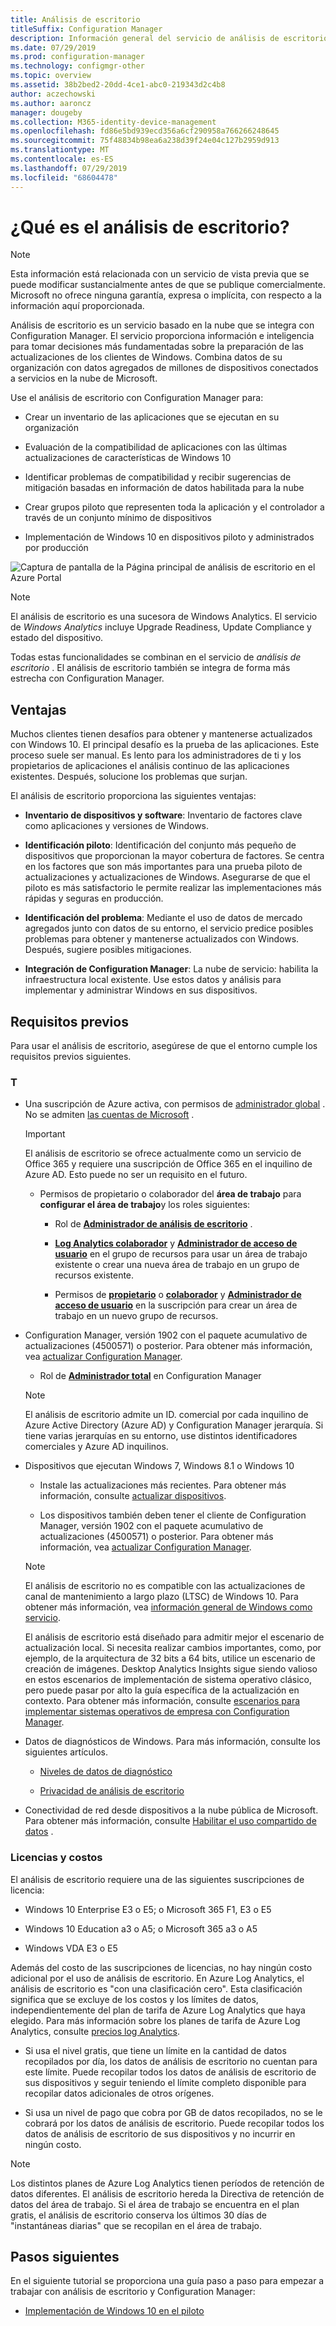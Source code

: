 ```yaml
---
title: Análisis de escritorio
titleSuffix: Configuration Manager
description: Información general del servicio de análisis de escritorio integrado con Configuration Manager.
ms.date: 07/29/2019
ms.prod: configuration-manager
ms.technology: configmgr-other
ms.topic: overview
ms.assetid: 38b2bed2-20dd-4ce1-abc0-219343d2c4b8
author: aczechowski
ms.author: aaroncz
manager: dougeby
ms.collection: M365-identity-device-management
ms.openlocfilehash: fd86e5bd939ecd356a6cf290958a766266248645
ms.sourcegitcommit: 75f48834b98ea6a238d39f24e04c127b2959d913
ms.translationtype: MT
ms.contentlocale: es-ES
ms.lasthandoff: 07/29/2019
ms.locfileid: "68604478"
---
```

# <a name="what-is-desktop-analytics"></a>¿Qué es el análisis de escritorio?

> [!Note]  
> Esta información está relacionada con un servicio de vista previa que se puede modificar sustancialmente antes de que se publique comercialmente. Microsoft no ofrece ninguna garantía, expresa o implícita, con respecto a la información aquí proporcionada.  

Análisis de escritorio es un servicio basado en la nube que se integra con Configuration Manager. El servicio proporciona información e inteligencia para tomar decisiones más fundamentadas sobre la preparación de las actualizaciones de los clientes de Windows. Combina datos de su organización con datos agregados de millones de dispositivos conectados a servicios en la nube de Microsoft.

Use el análisis de escritorio con Configuration Manager para:  

- Crear un inventario de las aplicaciones que se ejecutan en su organización  

- Evaluación de la compatibilidad de aplicaciones con las últimas actualizaciones de características de Windows 10  

- Identificar problemas de compatibilidad y recibir sugerencias de mitigación basadas en información de datos habilitada para la nube  

- Crear grupos piloto que representen toda la aplicación y el controlador a través de un conjunto mínimo de dispositivos  

- Implementación de Windows 10 en dispositivos piloto y administrados por producción  

![Captura de pantalla de la Página principal de análisis de escritorio en el Azure Portal](media/portal-home.png)

> [!Note]  
> El análisis de escritorio es una sucesora de Windows Analytics. El servicio de *Windows Analytics* incluye Upgrade Readiness, Update Compliance y estado del dispositivo.
>
> Todas estas funcionalidades se combinan en el servicio de *análisis de escritorio* . El análisis de escritorio también se integra de forma más estrecha con Configuration Manager.



## <a name="benefits"></a>Ventajas

Muchos clientes tienen desafíos para obtener y mantenerse actualizados con Windows 10. El principal desafío es la prueba de las aplicaciones. Este proceso suele ser manual. Es lento para los administradores de ti y los propietarios de aplicaciones el análisis continuo de las aplicaciones existentes. Después, solucione los problemas que surjan.

El análisis de escritorio proporciona las siguientes ventajas:

- **Inventario de dispositivos y software**: Inventario de factores clave como aplicaciones y versiones de Windows.  

- **Identificación piloto**: Identificación del conjunto más pequeño de dispositivos que proporcionan la mayor cobertura de factores. Se centra en los factores que son más importantes para una prueba piloto de actualizaciones y actualizaciones de Windows. Asegurarse de que el piloto es más satisfactorio le permite realizar las implementaciones más rápidas y seguras en producción.  

- **Identificación del problema**: Mediante el uso de datos de mercado agregados junto con datos de su entorno, el servicio predice posibles problemas para obtener y mantenerse actualizados con Windows. Después, sugiere posibles mitigaciones.  

- **Integración de Configuration Manager**: La nube de servicio: habilita la infraestructura local existente. Use estos datos y análisis para implementar y administrar Windows en sus dispositivos.  



## <a name="prerequisites"></a>Requisitos previos

Para usar el análisis de escritorio, asegúrese de que el entorno cumple los requisitos previos siguientes.


### <a name="technical"></a>T

- Una suscripción de Azure activa, con permisos de [administrador global](https://docs.microsoft.com/azure/active-directory/users-groups-roles/directory-assign-admin-roles#company-administrator) . No se admiten [las cuentas de Microsoft](https://docs.microsoft.com/windows/security/identity-protection/access-control/microsoft-accounts) .  

    > [!Important]  
    > El análisis de escritorio se ofrece actualmente como un servicio de Office 365 y requiere una suscripción de Office 365 en el inquilino de Azure AD. Esto puede no ser un requisito en el futuro.

    - Permisos de propietario o colaborador del **área de trabajo** para **configurar el área de trabajo**y los roles siguientes:  

      - Rol de [**Administrador de análisis de escritorio**](https://docs.microsoft.com/azure/active-directory/users-groups-roles/directory-assign-admin-roles) .

      - [**Log Analytics colaborador**](https://docs.microsoft.com/azure/role-based-access-control/built-in-roles#log-analytics-contributor) y [**Administrador de acceso de usuario**](https://docs.microsoft.com/azure/role-based-access-control/built-in-roles#user-access-administrator) en el grupo de recursos para usar un área de trabajo existente o crear una nueva área de trabajo en un grupo de recursos existente.

      - Permisos de [**propietario**](https://docs.microsoft.com/azure/role-based-access-control/built-in-roles#owner) o [**colaborador**](https://docs.microsoft.com/azure/role-based-access-control/built-in-roles#contributor) y [**Administrador de acceso de usuario**](https://docs.microsoft.com/azure/role-based-access-control/built-in-roles#user-access-administrator) en la suscripción para crear un área de trabajo en un nuevo grupo de recursos.  

- Configuration Manager, versión 1902 con el paquete acumulativo de actualizaciones (4500571) o posterior. Para obtener más información, vea [actualizar Configuration Manager](/sccm/desktop-analytics/connect-configmgr#bkmk_hotfix).  

    - Rol de [**Administrador total**](/sccm/core/understand/fundamentals-of-role-based-administration#bkmk_Planroles) en Configuration Manager  

    > [!Note]  
    > El análisis de escritorio admite un ID. comercial por cada inquilino de Azure Active Directory (Azure AD) y Configuration Manager jerarquía. Si tiene varias jerarquías en su entorno, use distintos identificadores comerciales y Azure AD inquilinos.<!-- 4958160 -->

- Dispositivos que ejecutan Windows 7, Windows 8.1 o Windows 10  

    - Instale las actualizaciones más recientes. Para obtener más información, consulte [actualizar dispositivos](/sccm/desktop-analytics/enroll-devices#update-devices).  

    - Los dispositivos también deben tener el cliente de Configuration Manager, versión 1902 con el paquete acumulativo de actualizaciones (4500571) o posterior. Para obtener más información, vea [actualizar Configuration Manager](/sccm/desktop-analytics/connect-configmgr#bkmk_hotfix).  

    > [!Note]  
    > El análisis de escritorio no es compatible con las actualizaciones de canal de mantenimiento a largo plazo (LTSC) de Windows 10. Para obtener más información, vea [información general de Windows como servicio](https://docs.microsoft.com/windows/deployment/update/waas-overview#long-term-servicing-channel).
    >
    > El análisis de escritorio está diseñado para admitir mejor el escenario de actualización local. Si necesita realizar cambios importantes, como, por ejemplo, de la arquitectura de 32 bits a 64 bits, utilice un escenario de creación de imágenes. Desktop Analytics Insights sigue siendo valioso en estos escenarios de implementación de sistema operativo clásico, pero puede pasar por alto la guía específica de la actualización en contexto. Para obtener más información, consulte [escenarios para implementar sistemas operativos de empresa con Configuration Manager](/sccm/osd/deploy-use/scenarios-to-deploy-enterprise-operating-systems).

- Datos de diagnósticos de Windows. Para más información, consulte los siguientes artículos.  

    - [Niveles de datos de diagnóstico](/sccm/desktop-analytics/enable-data-sharing#diagnostic-data-levels)  

    - [Privacidad de análisis de escritorio](/sccm/desktop-analytics/privacy)  

- Conectividad de red desde dispositivos a la nube pública de Microsoft. Para obtener más información, consulte [Habilitar el uso compartido de datos](/sccm/desktop-analytics/enable-data-sharing) .  


### <a name="licensing-and-costs"></a>Licencias y costos

El análisis de escritorio requiere una de las siguientes suscripciones de licencia:

- Windows 10 Enterprise E3 o E5; o Microsoft 365 F1, E3 o E5  

- Windows 10 Education a3 o A5; o Microsoft 365 a3 o A5  

- Windows VDA E3 o E5  

Además del costo de las suscripciones de licencias, no hay ningún costo adicional por el uso de análisis de escritorio. En Azure Log Analytics, el análisis de escritorio es "con una clasificación cero". Esta clasificación significa que se excluye de los costos y los límites de datos, independientemente del plan de tarifa de Azure Log Analytics que haya elegido. Para más información sobre los planes de tarifa de Azure Log Analytics, consulte [precios log Analytics](https://azure.microsoft.com/pricing/details/monitor/).

- Si usa el nivel gratis, que tiene un límite en la cantidad de datos recopilados por día, los datos de análisis de escritorio no cuentan para este límite. Puede recopilar todos los datos de análisis de escritorio de sus dispositivos y seguir teniendo el límite completo disponible para recopilar datos adicionales de otros orígenes.

- Si usa un nivel de pago que cobra por GB de datos recopilados, no se le cobrará por los datos de análisis de escritorio. Puede recopilar todos los datos de análisis de escritorio de sus dispositivos y no incurrir en ningún costo.

> [!Note]  
> Los distintos planes de Azure Log Analytics tienen períodos de retención de datos diferentes. El análisis de escritorio hereda la Directiva de retención de datos del área de trabajo. Si el área de trabajo se encuentra en el plan gratis, el análisis de escritorio conserva los últimos 30 días de "instantáneas diarias" que se recopilan en el área de trabajo.


## <a name="next-steps"></a>Pasos siguientes

En el siguiente tutorial se proporciona una guía paso a paso para empezar a trabajar con análisis de escritorio y Configuration Manager:  

- [Implementación de Windows 10 en el piloto](/sccm/desktop-analytics/tutorial-windows10)  
